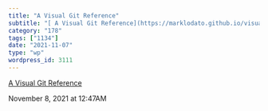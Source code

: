 ```yaml
---
title: "A Visual Git Reference"
subtitle: "[ A Visual Git Reference](https://marklodato.github.io/visual-git-guide/index-en.html)"
category: "178"
tags: ["1134"]
date: "2021-11-07"
type: "wp"
wordpress_id: 3111
---
```

[ A Visual Git Reference](https://marklodato.github.io/visual-git-guide/index-en.html)
 
November 8, 2021 at 12:47AM